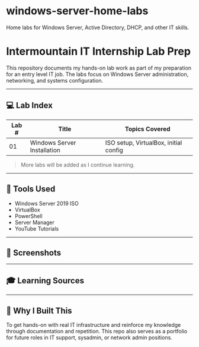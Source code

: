 # windows-server-home-labs

Home labs for Windows Server, Active Directory, DHCP, and other IT skills.

# Intermountain IT Internship Lab Prep

This repository documents my hands-on lab work as part of my preparation for an entry level IT job. The labs focus on Windows Server administration, networking, and systems configuration.

---

## 💻 Lab Index

| Lab # | Title                        | Topics Covered                          |
|-------|------------------------------|------------------------------------------|
| 01    | Windows Server Installation  | ISO setup, VirtualBox, initial config    |

> More labs will be added as I continue learning.

---

## 🧰 Tools Used

- Windows Server 2019 ISO
- VirtualBox
- PowerShell
- Server Manager
- YouTube Tutorials

---

## 📸 Screenshots


---

## 🎓 Learning Sources



---

## 🧠 Why I Built This

To get hands-on with real IT infrastructure and reinforce my knowledge through documentation and repetition. This repo also serves as a portfolio for future roles in IT support, sysadmin, or network admin positions.

